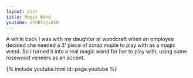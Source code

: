 ```yaml
---
layout: post
title: Magic Wand
youtube: xfHBfzju8k0
---
```

A while back I was with my daughter at woodcraft when an employee decided she
needed a 3' piece of scrap maple to play with as a magic wand. So I turned it
into a real magic wand for her to play with, using some rosewood veneers as an
accent.

{% include youtube.html id=page.youtube %}
